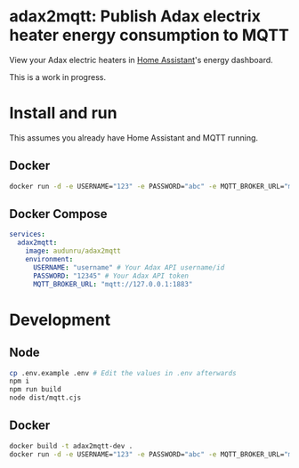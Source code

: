 # adax2mqtt: Publish Adax electrix heater energy consumption to MQTT

View your Adax electric heaters in [Home Assistant](https://www.home-assistant.io/)'s energy dashboard.

This is a work in progress.

# Install and run

This assumes you already have Home Assistant and MQTT running.

## Docker

```sh
docker run -d -e USERNAME="123" -e PASSWORD="abc" -e MQTT_BROKER_URL="mqtt://127.0.0.1:1883" audunru/adax2mqtt
```

## Docker Compose

```yml
services:
  adax2mqtt:
    image: audunru/adax2mqtt
    environment:
      USERNAME: "username" # Your Adax API username/id
      PASSWORD: "12345" # Your Adax API token
      MQTT_BROKER_URL: "mqtt://127.0.0.1:1883"
```

# Development

## Node

```sh
cp .env.example .env # Edit the values in .env afterwards
npm i
npm run build
node dist/mqtt.cjs
```

## Docker

```sh
docker build -t adax2mqtt-dev .
docker run -d -e USERNAME="123" -e PASSWORD="abc" -e MQTT_BROKER_URL="mqtt://127.0.0.1:1883" --name adax2mqtt-dev adax2mqtt-dev
```
